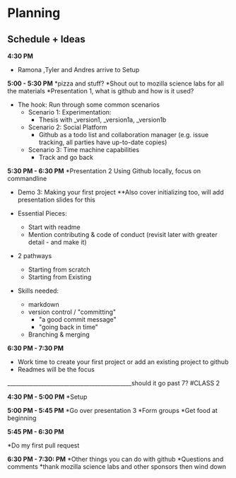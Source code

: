 # Planning

## Schedule + Ideas
**4:30 PM** 

* Ramona ,Tyler and Andres arrive to Setup


**5:00 - 5:30 PM**
*pizza and stuff?
*Shout out to mozilla science labs for all the materials
*Presentation 1, what is github and how is it used?
* The hook: Run through some common scenarios
	* Scenario 1: Experimentation: 
		* Thesis with _version1, _version1a, _version1b
	* Scenario 2: Social Platform
		* Github as a todo list and collaboration manager (e.g. issue tracking, all parties have up-to-date copies)
	* Scenario 3: Time machine capabilities
		* Track and go back
	
		
**5:30 PM - 6:30 PM**
*Presentation 2 Using Github locally, focus on commandline 
* Demo 3: Making your first project
**Also cover initializing too, will add presentation slides for this
* Essential Pieces:
	* Start with readme
	* Mention contributing & code of conduct (revisit later with greater detail - and make it)
* 2 pathways
	* Starting from scratch
	* Starting from Existing 
	
* Skills needed:
	* markdown
	* version control / "committing" 	
		* "a good commit message"
		* "going back in time"
	* Branching & merging



**6:30 PM - 7:30 PM**

* Work time to create your first project or add an existing project to github
* Readmes will be the focus


____________________________________________should it go past 7?
#CLASS 2

**4:30 PM - 5:00 PM**
*Setup

**5:00 PM - 5:45 PM**
*Go over presentation 3
*Form groups
*Get food at beginning


**5:45 PM - 6:30 PM**

*Do my first pull request

**6:30 PM - 7:30: PM**
*Other things you can do with github
*Questions and comments
*thank mozilla science labs and other sponsors then wind down

